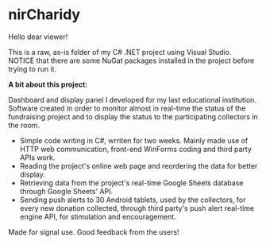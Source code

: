 # nirCharidy

Hello dear viewer!

This is a raw, as-is folder of my C# .NET project using Visual Studio.
NOTICE that there are some NuGat packages installed in the project before trying to run it.


**A bit about this project:**


Dashboard and display panel I developed for my last educational institution. Software created in order to monitor almost in real-time the status of the fundraising project and to display the status to the participating collectors in the room.

- Simple code writing in C#, wrriten for two weeks. Mainly made use of HTTP web communication, front-end WinForms coding and third party APIs work. 
- Reading the project's online web page and reordering the data for better display. 
- Retrieving data from the project's real-time Google Sheets database through Google Sheets' API.
- Sending push alerts to 30 Android tablets, used by the collectors, for every new donation collected, through third party's push alert real-time engine API, for stimulation and encouragement.


Made for signal use. Good feedback from the users!
